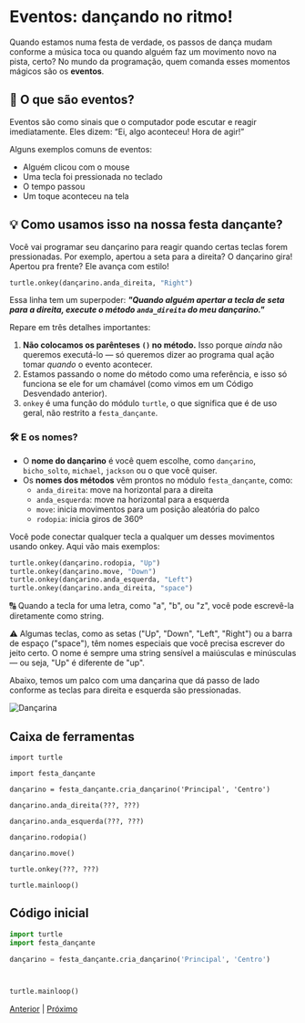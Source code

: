 # Eventos: dançando no ritmo!

Quando estamos numa festa de verdade, os passos de dança mudam conforme a música toca ou quando alguém faz um movimento novo na pista, certo? No mundo da programação, quem comanda esses momentos mágicos são os **eventos**.

## 🕺 O que são eventos?

Eventos são como sinais que o computador pode escutar e reagir imediatamente.
Eles dizem:
“Ei, algo aconteceu! Hora de agir!”

Alguns exemplos comuns de eventos:

- Alguém clicou com o mouse
- Uma tecla foi pressionada no teclado
- O tempo passou
- Um toque aconteceu na tela

## 💡 Como usamos isso na nossa festa dançante?

Você vai programar seu dançarino para reagir quando certas teclas forem
pressionadas. Por exemplo, apertou a seta para a direita? O dançarino gira!
Apertou pra frente? Ele avança com estilo!

```python
turtle.onkey(dançarino.anda_direita, "Right")
```

Essa linha tem um superpoder:
***"Quando alguém apertar a tecla de seta para a direita, execute o método
```anda_direita``` do meu dançarino."***

Repare em três detalhes importantes:

1. **Não colocamos os parênteses `()` no método.** Isso porque *ainda* não
queremos executá-lo — só queremos dizer ao programa qual ação tomar *quando* o
evento acontecer.
1. Estamos passando o nome do método como uma referência, e isso só funciona se ele for um chamável (como vimos em um Código Desvendado anterior).
1. `onkey` é uma função do módulo `turtle`, o que significa que é de uso geral,
não restrito a `festa_dançante`.

### 🛠️ E os nomes?

- O **nome do dançarino** é você quem escolhe, como `dançarino`, `bicho_solto`,
`michael`, `jackson` ou o que você quiser.
- Os **nomes dos métodos** vêm prontos no módulo `festa_dançante`, como:
  - `anda_direita`: move na horizontal para a direita
  - `anda_esquerda`: move na horizontal para a esquerda
  - `move`: inicia movimentos para um posição aleatória do palco
  - `rodopia`: inicia giros de 360º

Você pode conectar qualquer tecla a qualquer um desses movimentos usando onkey.
Aqui vão mais exemplos:

```python
turtle.onkey(dançarino.rodopia, "Up")
turtle.onkey(dançarino.move, "Down")
turtle.onkey(dançarino.anda_esquerda, "Left")
turtle.onkey(dançarino.anda_direita, "space")
```

🔠 Quando a tecla for uma letra, como "a", "b", ou "z", você pode escrevê-la
diretamente como string.

⚠️ Algumas teclas, como as setas ("Up", "Down", "Left", "Right") ou a barra de espaço ("space"), têm nomes especiais que você precisa escrever do jeito certo. O nome é sempre uma string sensível a maiúsculas e minúsculas — ou seja, "Up" é diferente de "up".

Abaixo, temos um palco com uma dançarina que dá passo de lado conforme as
teclas para direita e esquerda são pressionadas.

![Dançarina](03_eventos.gif "Dançarina")

## Caixa de ferramentas

`import turtle`

`import festa_dançante`

`dançarino = festa_dançante.cria_dançarino('Principal', 'Centro')`

`dançarino.anda_direita(???, ???)`

`dançarino.anda_esquerda(???, ???)`

`dançarino.rodopia()`

`dançarino.move()`

`turtle.onkey(???, ???)`

`turtle.mainloop()`

## Código inicial

```python
import turtle
import festa_dançante

dançarino = festa_dançante.cria_dançarino('Principal', 'Centro')



turtle.mainloop()
```

[Anterior](02_cria_dançarino.md) | [Próximo](README.md)
